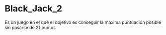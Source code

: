 # Black_Jack_2
Es un juego en el que el objetivo es conseguir la máxima puntuación posible sin pasarse de 21 puntos

